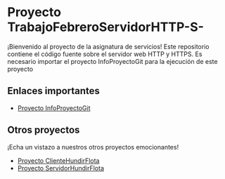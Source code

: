 # Proyecto TrabajoFebreroServidorHTTP-S-

¡Bienvenido al proyecto de la asignatura de servicios! Este repositorio contiene el código fuente sobre el servidor web HTTP y HTTPS.
Es necesario importar el proyecto InfoProyectoGit para la ejecución de este proyecto

## Enlaces importantes
- [Proyecto InfoProyectoGit](https://github.com/Zetille03/InfoProyectoGit)

## Otros proyectos
¡Echa un vistazo a nuestros otros proyectos emocionantes!
- [Proyecto ClienteHundirFlota](https://github.com/Zetille03/ClienteHundirFlota)
- [Proyecto ServidorHundirFlota](https://github.com/Zetille03/ServidorHundirFlota)
